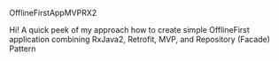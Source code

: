 OfflineFirstAppMVPRX2

Hi! A quick peek of my approach how to create simple OfflineFirst application combining RxJava2, Retrofit, MVP, and Repository (Facade) Pattern
